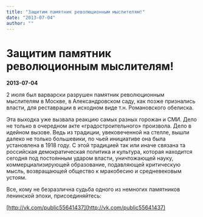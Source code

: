 ```yaml
---
title: "Защитим памятник революционным мыслителям!"
date: "2013-07-04"
author: ""
---
```


# Защитим памятник революционным мыслителям!

**2013-07-04** 

2 июля был варварски разрушен памятник революционным мыслителям в Москве, в Александровском саду, как позже признались власти, для реставрации в исходном виде т.н. Романовского обелиска.

Эта выходка уже вызвала реакцию самых разных горожан и СМИ. Дело не только в очередном акте «градостроительного» произвола. Дело в идейном вызове. Ведь из традиции, увековеченной на стелле, вышли далеко не только большевики, по чьей инициативе она была установлена в 1918 году. С этой традицией так или иначе связана та российская демократическая политика и культура, которая находится сегодня под постоянным ударом власти, уничтожающей науку, коммерциализирующей образование, подавляющей критическую мысль, возвращающей общество к мракобесию и средневековым устоям.

Все, кому не безразлична судьба одного из немногих памятников ленинской эпохи, присоединяйтесь:

[http://vk.com/public55641437](http://vk.com/public55641437)